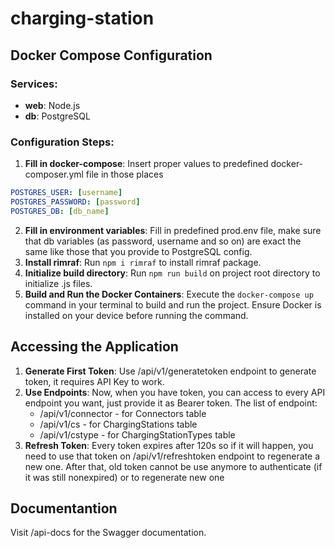 # charging-station

## Docker Compose Configuration

### Services:
- **web**: Node.js
- **db**: PostgreSQL

### Configuration Steps:
1. **Fill in docker-compose**: Insert proper values to predefined docker-composer.yml file in those places
```yaml
POSTGRES_USER: [username]
POSTGRES_PASSWORD: [password]
POSTGRES_DB: [db_name]
```
2. **Fill in environment variables**: Fill in predefined prod.env file, make sure that db variables (as password, username and so on) are exact the same like those that you provide to PostgreSQL config.
3. **Install rimraf**: Run `npm i rimraf` to install rimraf package.
4. **Initialize build directory**: Run `npm run build` on project root directory to initialize .js files.
5. **Build and Run the Docker Containers**: Execute the `docker-compose up` command in your terminal to build and run the project. Ensure Docker is installed on your device before running the command.

## Accessing the Application
1. **Generate First Token**: Use /api/v1/generatetoken endpoint to generate token, it requires API Key to work.
2. **Use Endpoints**: Now, when you have token, you can access to every API endpoint you want, just provide it as Bearer token. The list of endpoint: 
    - /api/v1/connector - for Connectors table
    - /api/v1/cs - for ChargingStations table
    - /api/v1/cstype - for ChargingStationTypes table
3. **Refresh Token**: Every token expires after 120s so if it will happen, you need to use that token on /api/v1/refreshtoken endpoint to regenerate a new one. After that, old token cannot be use anymore to authenticate (if it was still nonexpired) or to regenerate new one 


## Documentantion
Visit /api-docs for the Swagger documentation.
